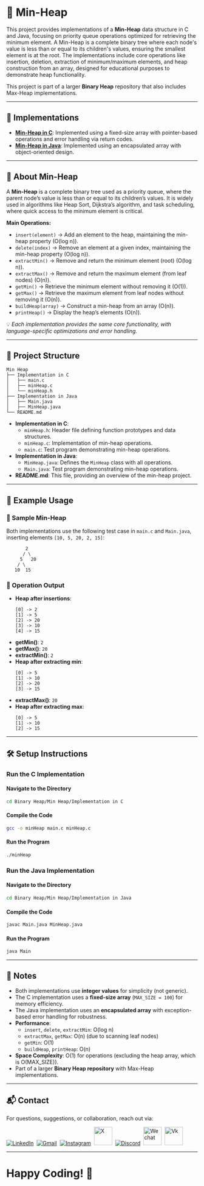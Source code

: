 # 🌳 Min-Heap

This project provides implementations of a **Min-Heap** data structure in C and Java, focusing on priority queue operations optimized for retrieving the minimum element. A Min-Heap is a complete binary tree where each node's value is less than or equal to its children's values, ensuring the smallest element is at the root. The implementations include core operations like insertion, deletion, extraction of minimum/maximum elements, and heap construction from an array, designed for educational purposes to demonstrate heap functionality.

This project is part of a larger **Binary Heap** repository that also includes Max-Heap implementations.

---

## 🚀 Implementations

- **[Min-Heap in C](Implementation%20in%20C)**: Implemented using a fixed-size array with pointer-based operations and error handling via return codes.
- **[Min-Heap in Java](Implementation%20in%20Java)**: Implemented using an encapsulated array with object-oriented design.

---

## 📌 About Min-Heap

A **Min-Heap** is a complete binary tree used as a priority queue, where the parent node’s value is less than or equal to its children’s values. It is widely used in algorithms like Heap Sort, Dijkstra’s algorithm, and task scheduling, where quick access to the minimum element is critical.

**Main Operations:**
- `insert(element)` → Add an element to the heap, maintaining the min-heap property (O(log n)).
- `delete(index)` → Remove an element at a given index, maintaining the min-heap property (O(log n)).
- `extractMin()` → Remove and return the minimum element (root) (O(log n)).
- `extractMax()` → Remove and return the maximum element (from leaf nodes) (O(n)).
- `getMin()` → Retrieve the minimum element without removing it (O(1)).
- `getMax()` → Retrieve the maximum element from leaf nodes without removing it (O(n)).
- `buildHeap(array)` → Construct a min-heap from an array (O(n)).
- `printHeap()` → Display the heap’s elements (O(n)).

💡 *Each implementation provides the same core functionality, with language-specific optimizations and error handling.*

---

## 📂 Project Structure

```
Min Heap
├── Implementation in C
│   ├── main.c
│   ├── minHeap.c
│   └── minHeap.h
├── Implementation in Java
│   ├── Main.java
│   ├── MinHeap.java
└── README.md
```

- **Implementation in C**:
  - `minHeap.h`: Header file defining function prototypes and data structures.
  - `minHeap.c`: Implementation of min-heap operations.
  - `main.c`: Test program demonstrating min-heap operations.
- **Implementation in Java**:
  - `MinHeap.java`: Defines the `MinHeap` class with all operations.
  - `Main.java`: Test program demonstrating min-heap operations.
- **README.md**: This file, providing an overview of the min-heap project.

---

## 🧱 Example Usage

### 🌲 Sample Min-Heap

Both implementations use the following test case in `main.c` and `Main.java`, inserting elements `[10, 5, 20, 2, 15]`:

```
       2
      / \
     5   20
    / \
   10  15
```

### 🔁 Operation Output

- **Heap after insertions**:
  ```
  [0] -> 2
  [1] -> 5
  [2] -> 20
  [3] -> 10
  [4] -> 15
  ```
- **getMin()**: `2`
- **getMax()**: `20`
- **extractMin()**: `2`
- **Heap after extracting min**:
  ```
  [0] -> 5
  [1] -> 10
  [2] -> 20
  [3] -> 15
  ```
- **extractMax()**: `20`
- **Heap after extracting max**:
  ```
  [0] -> 5
  [1] -> 10
  [2] -> 15
  ```

---

## 🛠️ Setup Instructions

### Run the C Implementation
#### Navigate to the Directory
```bash
cd Binary Heap/Min Heap/Implementation in C
```

#### Compile the Code
```bash
gcc -o minHeap main.c minHeap.c
```

#### Run the Program
```bash
./minHeap
```

### Run the Java Implementation
#### Navigate to the Directory
```bash
cd Binary Heap/Min Heap/Implementation in Java
```

#### Compile the Code
```bash
javac Main.java MinHeap.java
```

#### Run the Program
```bash
java Main
```

---

## 🧾 Notes

- Both implementations use **integer values** for simplicity (not generic).
- The C implementation uses a **fixed-size array** (`MAX_SIZE = 100`) for memory efficiency.
- The Java implementation uses an **encapsulated array** with exception-based error handling for robustness.
- **Performance**:
  - `insert`, `delete`, `extractMin`: O(log n)
  - `extractMax`, `getMax`: O(n) (due to scanning leaf nodes)
  - `getMin`: O(1)
  - `buildHeap`, `printHeap`: O(n)
- **Space Complexity**: O(1) for operations (excluding the heap array, which is O(MAX_SIZE)).
- Part of a larger **Binary Heap repository** with Max-Heap implementations.

---

## 📬 Contact

For questions, suggestions, or collaboration, reach out via:  
<p align="left">
  <a href="https://linkedin.com/in/abdelhalimyasser"><img src="https://skillicons.dev/icons?i=linkedin" alt="LinkedIn" /></a>&nbsp;
  <a href="mailto:abdelhalimyasser88@gmail.com?subject=Collaboration&body=hi%2C%20abdelhalim%20-%20I%20want%20to%20collaborate%20with%20you%20in..."><img src="https://skillicons.dev/icons?i=gmail" alt="Gmail" /></a>&nbsp;
  <a href="https://instagram.com/abdelhalim__yasser"><img src="https://skillicons.dev/icons?i=instagram" alt="Instagram" /></a>&nbsp;
  <a href="https://x.com/abdelhalimyass"><img width="48" height="48" src="https://github.com/user-attachments/assets/e21830c6-ccff-4860-a839-02b817a519b8" alt="X" /></a>&nbsp;
  <a href="https://discord.com/abdelhalimyasser"><img src="https://skillicons.dev/icons?i=discord" alt="Discord" /></a>&nbsp;
  <a href="https://wechat.com/abdelhalimyasser"><img width="48" height="48" src="https://github.com/user-attachments/assets/ac94c75c-1efe-4aff-aefc-e62a806f86e6" alt="Wechat" /></a>&nbsp;
  <a href="https://vk.com/abdelhalimyasser"><img width="48" height="48" src="https://github.com/user-attachments/assets/c22a431c-b8b3-43de-a8a1-d2f20d55ad9c" alt="Vk" /></a>
</p>

---

# Happy Coding! 🚀
